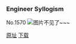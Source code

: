 ### Engineer Syllogism
No.1570
![图片不见了~~~](https://imgs.xkcd.com/comics/engineer_syllogism.png)

[原址](https://xkcd.com//1570) [下载](https://imgs.xkcd.com/comics/engineer_syllogism.png)

